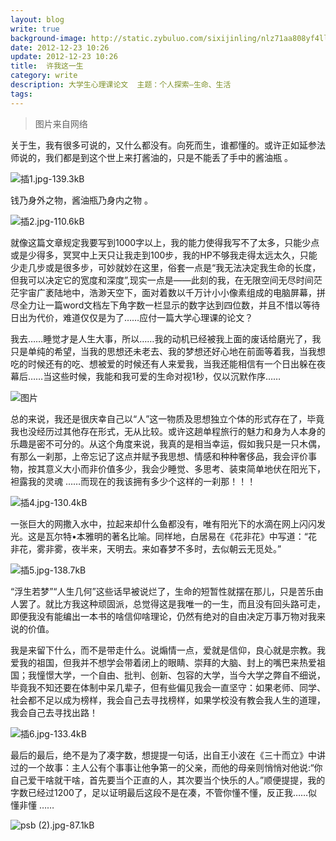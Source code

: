 ```yaml
---
layout: blog
write: true
background-image: http://static.zybuluo.com/sixijinling/nlz71aa808yf4ll5t9ntn0ys/%E6%8F%921.jpg
date: 2012-12-23 10:26
update: 2012-12-23 10:26
title:  许我这一生
category: write
description: 大学生心理课论文  主题：个人探索—生命、生活
tags:
---
```



> 图片来自网络


关于生，我有很多可说的，又什么都没有。向死而生，谁都懂的。或许正如延参法师说的，我们都是到这个世上来打酱油的，只是不能丢了手中的酱油瓶 。 

![插1.jpg-139.3kB][1]

 钱乃身外之物，酱油瓶乃身内之物 。 

![插2.jpg-110.6kB][2]

就像这篇文章规定我要写到1000字以上，我的能力使得我写不了太多，只能少点或是少得多，冥冥中上天只让我走到100步，我的HP不够我走得太远太久，只能少走几步或是很多步，可妙就妙在这里，俗套一点是“我无法决定我生命的长度，但我可以决定它的宽度和深度”,现实一点是——此刻的我，在无限空间无尽时间茫茫宇宙广袤陆地中，浩渺天空下，面对着数以千万计小小像素组成的电脑屏幕，拼尽全力让一篇word文档左下角字数一栏显示的数字达到四位数，并且不惜以等待日出为代价，难道仅仅是为了……应付一篇大学心理课的论文？  

我去……睡觉才是人生大事，所以……我的动机已经被我上面的废话给磨光了，我只是单纯的希望，当我的思想还未老去、我的梦想还好心地在前面等着我，当我想吃的时候还有的吃、想被爱的时候还有人来爱我，当我还能相信有一个日出躲在夜幕后……当这些时候，我能和我可爱的生命对视1秒，仅以沉默作序……

![图片][3]

总的来说，我还是很庆幸自己以“人”这一物质及思想独立个体的形式存在了，毕竟我也没经历过其他存在形式，无从比较。或许这趟单程旅行的魅力和身为人本身的乐趣是密不可分的。从这个角度来说，我真的是相当幸运，假如我只是一只木偶，有那么一刹那，上帝忘记了这点并赋予我思想、情感和种种奢侈品，我会评价事物，按其意义大小而非价值多少，我会少睡觉、多思考、装束简单地伏在阳光下，袒露我的灵魂  ……而现在的我该拥有多少个这样的一刹那！！！

![插4.jpg-130.4kB][4]

一张巨大的网撒入水中，拉起来却什么鱼都没有，唯有阳光下的水滴在网上闪闪发光。这是瓦尔特•本雅明的著名比喻。同样地，白居易在《花非花》中写道：“花非花，雾非雾，夜半来，天明去。来如春梦不多时，去似朝云无觅处。” 

![插5.jpg-138.7kB][5]

“浮生若梦”“人生几何”这些话早被说烂了，生命的短暂性就摆在那儿，只是苦乐由人罢了。就比方我这种顽固派，总觉得这是我唯一的一生，而且没有回头路可走，即便我没有能编出一本书的啥信仰啥理论，仍然有绝对的自由决定万事万物对我来说的价值。

我是来留下什么，而不是带走什么。说煽情一点，爱就是信仰，良心就是宗教。我爱我的祖国，但我并不想学会带着闭上的眼睛、崇拜的大脑、封上的嘴巴来热爱祖国；我憧憬大学，一个自由、批判、创新、包容的大学，当今大学之弊自不细说，毕竟我不知还要在体制中呆几辈子，但有些偏见我会一直坚守：如果老师、同学、社会都不足以成为榜样，我会自己去寻找榜样，如果学校没有教会我人生的道理，我会自己去寻找出路！

![插6.jpg-133.4kB][6]

最后的最后，绝不是为了凑字数，想提提一句话，出自王小波在《三十而立》中讲过的一个故事：主人公有个事事让他争第一的父亲，而他的母亲则悄悄对他说:“你自己爱干啥就干啥，首先要当个正直的人，其次要当个快乐的人。”顺便提提，我的字数已经过1200了，足以证明最后这段不是在凑，不管你懂不懂，反正我……似懂非懂 ……

![psb (2).jpg-87.1kB][7]


  [1]: http://static.zybuluo.com/sixijinling/nlz71aa808yf4ll5t9ntn0ys/%E6%8F%921.jpg
  [2]: http://static.zybuluo.com/sixijinling/n6puy4ik7d98mf68a1ytoiah/%E6%8F%922.jpg
  [3]: http://static.zybuluo.com/sixijinling/0z2xo88kgkl7hsc3lv8amu8d/%E6%8F%923.jpg
  [4]: http://static.zybuluo.com/sixijinling/9lqvz4268bqvowi2z7yf6z3s/%E6%8F%924.jpg
  [5]: http://static.zybuluo.com/sixijinling/wgvwfttpgk0p7numuyl46yw8/%E6%8F%925.jpg
  [6]: http://static.zybuluo.com/sixijinling/38maiewv582nxrfm8dexs024/%E6%8F%926.jpg
  [7]: http://static.zybuluo.com/sixijinling/hdj2nb663ldfz1jj14gebwp0/psb%20%282%29.jpg

